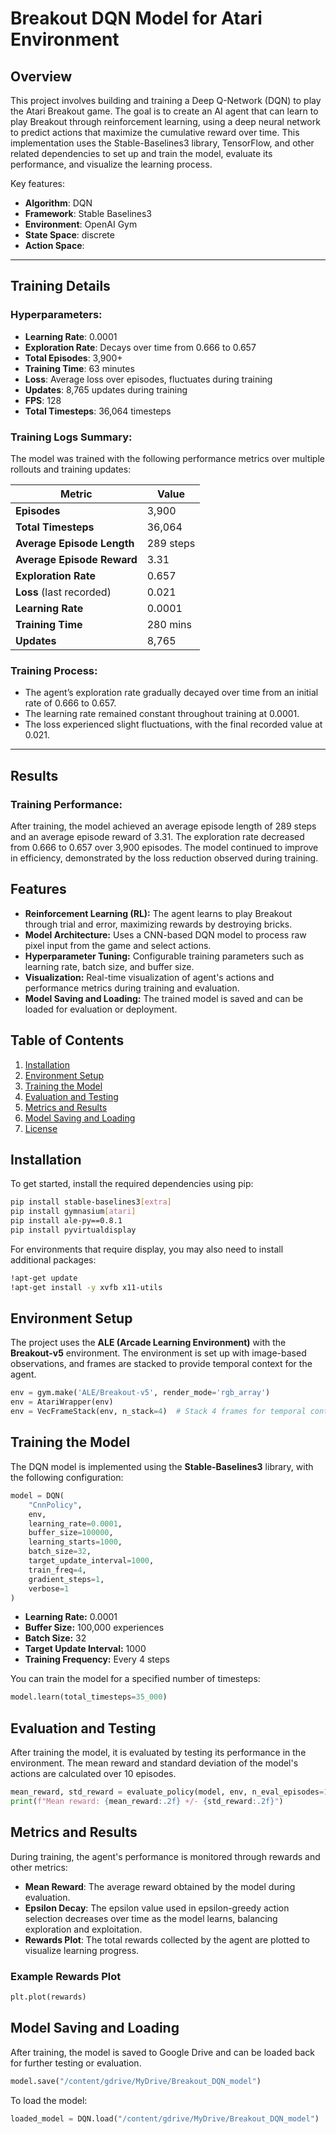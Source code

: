 
# **Breakout DQN Model for Atari Environment**

## Overview
This project involves building and training a Deep Q-Network (DQN) to play the Atari Breakout game. The goal is to create an AI agent that can learn to play Breakout through reinforcement learning, using a deep neural network to predict actions that maximize the cumulative reward over time. This implementation uses the Stable-Baselines3 library, TensorFlow, and other related dependencies to set up and train the model, evaluate its performance, and visualize the learning process.


Key features:
- **Algorithm**: DQN
- **Framework**: Stable Baselines3
- **Environment**: OpenAI Gym
- **State Space**: discrete
- **Action Space**: 
  
---

## Training Details

### Hyperparameters:
- **Learning Rate**: 0.0001
- **Exploration Rate**: Decays over time from 0.666 to 0.657
- **Total Episodes**: 3,900+
- **Training Time**: 63 minutes
- **Loss**: Average loss over episodes, fluctuates during training
- **Updates**: 8,765 updates during training
- **FPS**: 128
- **Total Timesteps**: 36,064 timesteps

### Training Logs Summary:
The model was trained with the following performance metrics over multiple rollouts and training updates:

| Metric               | Value     |
|----------------------|-----------|
| **Episodes**         | 3,900     |
| **Total Timesteps**  | 36,064    |
| **Average Episode Length** | 289 steps |
| **Average Episode Reward** | 3.31   |
| **Exploration Rate** | 0.657     |
| **Loss** (last recorded)  | 0.021    |
| **Learning Rate**    | 0.0001    |
| **Training Time**    | 280 mins  |
| **Updates**          | 8,765     |

### Training Process:
- The agent’s exploration rate gradually decayed over time from an initial rate of 0.666 to 0.657.
- The learning rate remained constant throughout training at 0.0001.
- The loss experienced slight fluctuations, with the final recorded value at 0.021.

---

## Results

### Training Performance:
After training, the model achieved an average episode length of 289 steps and an average episode reward of 3.31. The exploration rate decreased from 0.666 to 0.657 over 3,900 episodes. The model continued to improve in efficiency, demonstrated by the loss reduction observed during training.


## Features
- **Reinforcement Learning (RL):** The agent learns to play Breakout through trial and error, maximizing rewards by destroying bricks.
- **Model Architecture:** Uses a CNN-based DQN model to process raw pixel input from the game and select actions.
- **Hyperparameter Tuning:** Configurable training parameters such as learning rate, batch size, and buffer size.
- **Visualization:** Real-time visualization of agent's actions and performance metrics during training and evaluation.
- **Model Saving and Loading:** The trained model is saved and can be loaded for evaluation or deployment.
  
## Table of Contents
1. [Installation](#installation)
2. [Environment Setup](#environment-setup)
3. [Training the Model](#training-the-model)
4. [Evaluation and Testing](#evaluation-and-testing)
5. [Metrics and Results](#metrics-and-results)
6. [Model Saving and Loading](#model-saving-and-loading)
7. [License](#license)

## Installation
To get started, install the required dependencies using pip:

```bash
pip install stable-baselines3[extra]
pip install gymnasium[atari]
pip install ale-py==0.8.1
pip install pyvirtualdisplay
```

For environments that require display, you may also need to install additional packages:

```bash
!apt-get update
!apt-get install -y xvfb x11-utils
```

## Environment Setup
The project uses the **ALE (Arcade Learning Environment)** with the **Breakout-v5** environment. The environment is set up with image-based observations, and frames are stacked to provide temporal context for the agent.

```python
env = gym.make('ALE/Breakout-v5', render_mode='rgb_array')
env = AtariWrapper(env)
env = VecFrameStack(env, n_stack=4)  # Stack 4 frames for temporal context
```

## Training the Model
The DQN model is implemented using the **Stable-Baselines3** library, with the following configuration:

```python
model = DQN(
    "CnnPolicy", 
    env, 
    learning_rate=0.0001, 
    buffer_size=100000, 
    learning_starts=1000, 
    batch_size=32, 
    target_update_interval=1000, 
    train_freq=4, 
    gradient_steps=1, 
    verbose=1
)
```

- **Learning Rate:** 0.0001
- **Buffer Size:** 100,000 experiences
- **Batch Size:** 32
- **Target Update Interval:** 1000
- **Training Frequency:** Every 4 steps

You can train the model for a specified number of timesteps:

```python
model.learn(total_timesteps=35_000)
```

## Evaluation and Testing
After training the model, it is evaluated by testing its performance in the environment. The mean reward and standard deviation of the model's actions are calculated over 10 episodes.

```python
mean_reward, std_reward = evaluate_policy(model, env, n_eval_episodes=10, render=True)
print(f"Mean reward: {mean_reward:.2f} +/- {std_reward:.2f}")
```

## Metrics and Results
During training, the agent's performance is monitored through rewards and other metrics:

- **Mean Reward**: The average reward obtained by the model during evaluation.
- **Epsilon Decay**: The epsilon value used in epsilon-greedy action selection decreases over time as the model learns, balancing exploration and exploitation.
- **Rewards Plot**: The total rewards collected by the agent are plotted to visualize learning progress.

### Example Rewards Plot
```python
plt.plot(rewards)
```

## Model Saving and Loading
After training, the model is saved to Google Drive and can be loaded back for further testing or evaluation.

```python
model.save("/content/gdrive/MyDrive/Breakout_DQN_model")
```

To load the model:

```python
loaded_model = DQN.load("/content/gdrive/MyDrive/Breakout_DQN_model")
```





